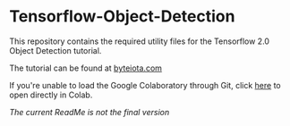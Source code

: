 # Tensorflow-Object-Detection
This repository contains the required utility files for the Tensorflow 2.0 Object Detection tutorial.

The tutorial can be found at [byteiota.com](https://byteiota.com/object-detection-tensorflow/)

If you're unable to load the Google Colaboratory through Git, click [here](https://colab.research.google.com/github/deepme987/Tensorflow2-Object-Detection/blob/master/Object_Detection_Face_Mask_Detection.ipynb) to open directly in Colab.


*The current ReadMe is not the final version*
